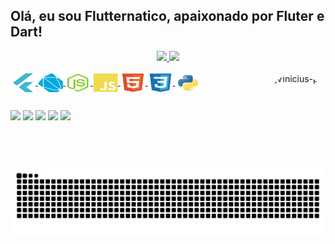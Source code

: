 ## Olá, eu sou Flutternatico, apaixonado por Fluter e Dart!
<div align="center">
  <a href="https://github.com/flutternatico">
  <img height="180em" src="https://github-readme-stats.vercel.app/api?username=flutternatico&show_icons=true&theme=prussian&include_all_commits=true&count_private=true"/>
  <img height="180em" src="https://github-readme-stats.vercel.app/api/top-langs/?username=flutternatico&layout=compact&langs_count=7&theme=prussian"/>
</div>
<div style="display: inline_block"><br>
  <img align="center" alt="Vinicius-Flutter" height="30" width="40" src="https://raw.githubusercontent.com/devicons/devicon/master/icons/flutter/flutter-plain.svg">
  <img align="center" alt="Vinicius-Dart" height="30" width="40" src="https://raw.githubusercontent.com/devicons/devicon/master/icons/dart/dart-plain.svg">
  <img align="center" alt="Vinicius-Node" height="30" width="40" src="https://raw.githubusercontent.com/devicons/devicon/master/icons/nodejs/nodejs-original.svg">
  <img align="center" alt="Vinicius-JS" height="30" width="40" src="https://raw.githubusercontent.com/devicons/devicon/master/icons/javascript/javascript-plain.svg">
  <img align="center" alt="Vinicius-HTML" height="30" width="40" src="https://raw.githubusercontent.com/devicons/devicon/master/icons/html5/html5-original.svg">
  <img align="center" alt="Vinicius-CSS" height="30" width="40" src="https://raw.githubusercontent.com/devicons/devicon/master/icons/css3/css3-original.svg">
  <img align="center" alt="Vinicius-Python" height="30" width="40" src="https://raw.githubusercontent.com/devicons/devicon/master/icons/python/python-original.svg">
  <img align="right" alt="Vinicius-pic" height="150" style="border-radius:50px;" src="https://flutternatico.com/wp-content/uploads/2022/04/cbatman-1024x1024.png?width=1024&height=1024">
</div>
  
  ##
 
<div> 
  <a href="https://www.youtube.com/channel/UCz8XwuP14h-4LFUWbTLh3_w" target="_blank"><img src="https://img.shields.io/badge/YouTube-FF0000?style=for-the-badge&logo=youtube&logoColor=white" target="_blank"></a>
  <a href = "https://www.flutternatico.com"><img src="https://img.shields.io/badge/-Website-%230877B5?style=for-the-badge&logoColor=white" target="_blank"></a>
  <a href="https://instagram.com/flutternatico" target="_blank"><img src="https://img.shields.io/badge/-Instagram-%23E4405F?style=for-the-badge&logo=instagram&logoColor=white" target="_blank"></a>
  <a href = "mailto:flutternatico@gmail.com"><img src="https://img.shields.io/badge/-Gmail-%23333?style=for-the-badge&logo=gmail&logoColor=white" target="_blank"></a>
  <a href="https://www.linkedin.com/in/flutternatico" target="_blank"><img src="https://img.shields.io/badge/-LinkedIn-%230077B5?style=for-the-badge&logo=linkedin&logoColor=white" target="_blank"></a> 
 
  ![Snake animation](https://github.com/flutternatico/flutternatico/blob/output/github-contribution-grid-snake.svg)
 
</div>

